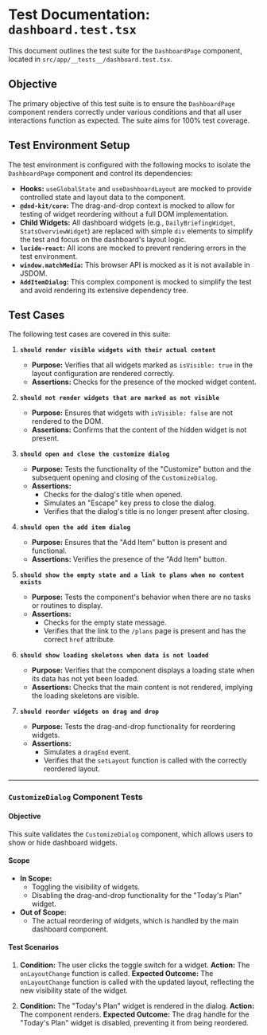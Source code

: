 # Test Documentation: `dashboard.test.tsx`

This document outlines the test suite for the `DashboardPage` component, located in `src/app/__tests__/dashboard.test.tsx`.

## Objective

The primary objective of this test suite is to ensure the `DashboardPage` component renders correctly under various conditions and that all user interactions function as expected. The suite aims for 100% test coverage.

## Test Environment Setup

The test environment is configured with the following mocks to isolate the `DashboardPage` component and control its dependencies:

-   **Hooks:** `useGlobalState` and `useDashboardLayout` are mocked to provide controlled state and layout data to the component.
-   **`@dnd-kit/core`:** The drag-and-drop context is mocked to allow for testing of widget reordering without a full DOM implementation.
-   **Child Widgets:** All dashboard widgets (e.g., `DailyBriefingWidget`, `StatsOverviewWidget`) are replaced with simple `div` elements to simplify the test and focus on the dashboard's layout logic.
-   **`lucide-react`:** All icons are mocked to prevent rendering errors in the test environment.
-   **`window.matchMedia`:** This browser API is mocked as it is not available in JSDOM.
-   **`AddItemDialog`:** This complex component is mocked to simplify the test and avoid rendering its extensive dependency tree.

## Test Cases

The following test cases are covered in this suite:

1.  **`should render visible widgets with their actual content`**
    -   **Purpose:** Verifies that all widgets marked as `isVisible: true` in the layout configuration are rendered correctly.
    -   **Assertions:** Checks for the presence of the mocked widget content.

2.  **`should not render widgets that are marked as not visible`**
    -   **Purpose:** Ensures that widgets with `isVisible: false` are not rendered to the DOM.
    -   **Assertions:** Confirms that the content of the hidden widget is not present.

3.  **`should open and close the customize dialog`**
    -   **Purpose:** Tests the functionality of the "Customize" button and the subsequent opening and closing of the `CustomizeDialog`.
    -   **Assertions:**
        -   Checks for the dialog's title when opened.
        -   Simulates an "Escape" key press to close the dialog.
        -   Verifies that the dialog's title is no longer present after closing.

4.  **`should open the add item dialog`**
    -   **Purpose:** Ensures that the "Add Item" button is present and functional.
    -   **Assertions:** Verifies the presence of the "Add Item" button.

5.  **`should show the empty state and a link to plans when no content exists`**
    -   **Purpose:** Tests the component's behavior when there are no tasks or routines to display.
    -   **Assertions:**
        -   Checks for the empty state message.
        -   Verifies that the link to the `/plans` page is present and has the correct `href` attribute.

6.  **`should show loading skeletons when data is not loaded`**
    -   **Purpose:** Verifies that the component displays a loading state when its data has not yet been loaded.
    -   **Assertions:** Checks that the main content is not rendered, implying the loading skeletons are visible.

7.  **`should reorder widgets on drag and drop`**
    - **Purpose:** Tests the drag-and-drop functionality for reordering widgets.
    - **Assertions:**
        -   Simulates a `dragEnd` event.
        -   Verifies that the `setLayout` function is called with the correctly reordered layout.

---

### `CustomizeDialog` Component Tests

#### Objective
This suite validates the `CustomizeDialog` component, which allows users to show or hide dashboard widgets.

#### Scope
- **In Scope:**
  - Toggling the visibility of widgets.
  - Disabling the drag-and-drop functionality for the "Today's Plan" widget.
- **Out of Scope:**
  - The actual reordering of widgets, which is handled by the main dashboard component.

#### Test Scenarios
1.  **Condition:** The user clicks the toggle switch for a widget.
    **Action:** The `onLayoutChange` function is called.
    **Expected Outcome:** The `onLayoutChange` function is called with the updated layout, reflecting the new visibility state of the widget.

2.  **Condition:** The "Today's Plan" widget is rendered in the dialog.
    **Action:** The component renders.
    **Expected Outcome:** The drag handle for the "Today's Plan" widget is disabled, preventing it from being reordered.